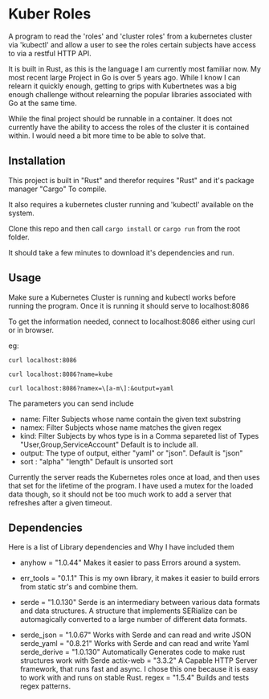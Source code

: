 Kuber Roles
==========

A program to read the 'roles' and 'cluster roles' from a kubernetes cluster via 'kubectl' and allow a user to see the roles certain subjects have access to via a restful HTTP API.

It is built in Rust, as this is the language I am currently most familiar now. My most recent large Project in Go is over 5 years ago.  While I know I can relearn it quickly enough, getting to grips with Kubertnetes was a big enough challenge without relearning the popular libraries associated with Go at the same time.

While the final project should be runnable in a container.  It does not currently have the ability to access the roles of the cluster it is contained within. I would need a bit more time to be able to solve that.


Installation
-----------

This project is built in "Rust" and therefor requires "Rust" and it's package manager "Cargo" To compile.

It also requires a kubernetes cluster running and 'kubectl' available on the system.

Clone this repo and then call ```cargo install``` or ```cargo run``` from the root folder.

It should take a few minutes to download it's dependencies and run.

Usage
-----

Make sure a Kubernetes Cluster is running and kubectl works before running the program.  Once it is running it should serve to localhost:8086

To get the information needed, connect to localhost:8086 either using curl or in browser.

eg: 

```curl localhost:8086```

```curl localhost:8086?name=kube```

```curl localhost:8086?namex=\[a-m\]:&output=yaml```

The parameters you can send include
*    name: Filter Subjects whose name contain the given text substring
*    namex: Filter Subjects whose name matches the given regex
*    kind: Filter Subjects by whos type is in a Comma separeted list of Types "User,Group,ServiceAccount"
        Default is to include all.
*    output: The type of output, either "yaml" or "json". Default is "json"
*    sort : "alpha" "length" Default is unsorted sort



Currently the server reads the Kubernetes roles once at load, and then uses that set for the lifetime of the program.  I have used a mutex for the loaded data though, so it should not be too much work to add a server that refreshes after a given timeout.



Dependencies
------------

Here is a list of Library dependencies and Why I have included them

* anyhow = "1.0.44"
    Makes it easier to pass Errors around a system.
* err_tools = "0.1.1"
    This is my own library, it makes it easier to build errors from static str's and combine them.

* serde = "1.0.130"
    Serde is an intermediary between various data formats and data structures. A structure that implements SERialize can be automagically converted to a large number of different data formats.

* serde_json = "1.0.67"
    Works with Serde and can read and write JSON
serde_yaml = "0.8.21"
    Works with Serde and can read and write Yaml
serde_derive = "1.0.130"
    Automatically Generates code to make rust structures work with Serde
actix-web = "3.3.2"
    A Capable HTTP Server framework, that runs fast and async.  I chose this one because it is easy to work with and runs on stable Rust.
regex = "1.5.4"
    Builds and tests regex patterns.







